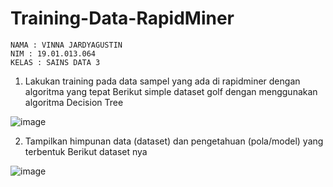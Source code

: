 # Training-Data-RapidMiner
```
NAMA : VINNA JARDYAGUSTIN
NIM : 19.01.013.064
KELAS : SAINS DATA 3
```

1) Lakukan training pada data sampel yang ada di rapidminer dengan algoritma yang tepat
Berikut simple dataset golf dengan menggunakan algoritma Decision Tree

![image](https://user-images.githubusercontent.com/105411972/197680867-bcc5f509-c033-4798-8b31-cbdd5415c1a2.png)

2) Tampilkan himpunan data (dataset) dan pengetahuan (pola/model) yang terbentuk
Berikut dataset nya

![image](https://user-images.githubusercontent.com/105411972/197680959-ba1b4a0c-653a-4854-b3f8-41dc1beb5459.png)

